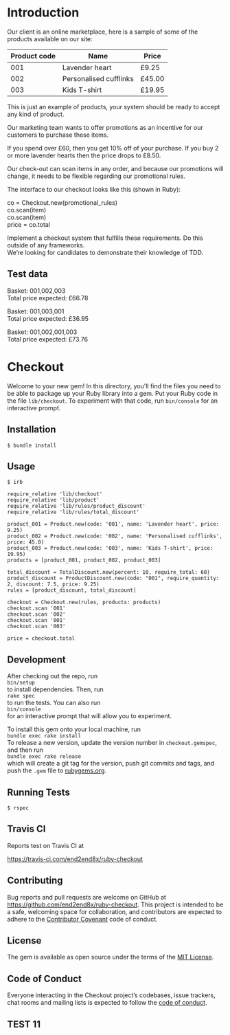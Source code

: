 # Introduction
Our client is an online marketplace, here is a sample of some of the products available on our site:

Product code | Name | Price
-------------|------|------
001 | Lavender heart | £9.25
002 | Personalised cufflinks | £45.00
003 | Kids T-shirt | £19.95

This is just an example of products, your system should be ready to accept any kind of product.

Our marketing team wants to offer promotions as an incentive for our customers to purchase these items.

If you spend over £60, then you get 10% off of your purchase. If you buy 2 or more lavender hearts then the price drops to £8.50.

Our check-out can scan items in any order, and because our promotions will change, it needs to be flexible regarding our promotional rules.

The interface to our checkout looks like this (shown in Ruby):


co = Checkout.new(promotional_rules)    
co.scan(item)   
co.scan(item)   
price = co.total    

Implement a checkout system that fulfills these requirements. Do this outside of any frameworks.  
We’re looking for candidates to demonstrate their knowledge of TDD.

Test data
---------
Basket: 001,002,003  
Total price expected: £66.78    


Basket: 001,003,001  
Total price expected: £36.95    


Basket: 001,002,001,003  
Total price expected: £73.76    


# Checkout

Welcome to your new gem! In this directory, you'll find the files you need to be able to package up your Ruby library into a gem. Put your Ruby code in the file `lib/checkout`. To experiment with that code, run `bin/console` for an interactive prompt.

## Installation
    $ bundle install

## Usage
    $ irb

    require_relative 'lib/checkout'  
    require_relative 'lib/product'  
    require_relative 'lib/rules/product_discount'  
    require_relative 'lib/rules/total_discount'  

    product_001 = Product.new(code: '001', name: 'Lavender heart', price: 9.25)  
    product_002 = Product.new(code: '002', name: 'Personalised cufflinks', price: 45.0)   
    product_003 = Product.new(code: '003', name: 'Kids T-shirt', price: 19.95)  
    products = [product_001, product_002, product_003]  

    total_discount = TotalDiscount.new(percent: 10, require_total: 60)  
    product_discount = ProductDiscount.new(code: "001", require_quantity: 2, discount: 7.5, price: 9.25)  
    rules = [product_discount, total_discount]  

    checkout = Checkout.new(rules, products: products)  
    checkout.scan '001'  
    checkout.scan '002'  
    checkout.scan '001'  
    checkout.scan '003'  

    price = checkout.total  

## Development

After checking out the repo, run  
    `bin/setup`   
to install dependencies. Then, run  
    `rake spec`  
to run the tests. You can also run  
    `bin/console`  
for an interactive prompt that will allow you to experiment.  

To install this gem onto your local machine, run  
    `bundle exec rake install`  
To release a new version, update the version number in `checkout.gemspec`, and then run  
    `bundle exec rake release`  
which will create a git tag for the version, push git commits and tags, and push the `.gem` file to [rubygems.org](https://rubygems.org).

## Running Tests
    $ rspec
    
## Travis CI

Reports test on Travis CI at

https://travis-ci.com/end2end8x/ruby-checkout

## Contributing

Bug reports and pull requests are welcome on GitHub at https://github.com/end2end8x/ruby-checkout. This project is intended to be a safe, welcoming space for collaboration, and contributors are expected to adhere to the [Contributor Covenant](http://contributor-covenant.org) code of conduct.

## License

The gem is available as open source under the terms of the [MIT License](https://opensource.org/licenses/MIT).

## Code of Conduct

Everyone interacting in the Checkout project’s codebases, issue trackers, chat rooms and mailing lists is expected to follow the [code of conduct](https://github.com/end2end8x/ruby-checkout/blob/master/CODE_OF_CONDUCT.md).

## TEST 11
